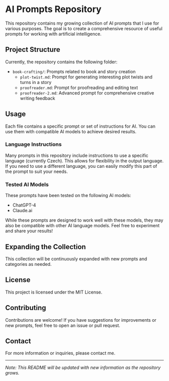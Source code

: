# AI Prompts Repository

This repository contains my growing collection of AI prompts that I use for various purposes. The goal is to create a comprehensive resource of useful prompts for working with artificial intelligence.

## Project Structure

Currently, the repository contains the following folder:

- `book-crafting/`: Prompts related to book and story creation
  - `plot-twist.md`: Prompt for generating interesting plot twists and turns in a story
  - `proofreader.md`: Prompt for proofreading and editing text
  - `proofreader-2.md`: Advanced prompt for comprehensive creative writing feedback

## Usage

Each file contains a specific prompt or set of instructions for AI. You can use them with compatible AI models to achieve desired results.

### Language Instructions

Many prompts in this repository include instructions to use a specific language (currently Czech). This allows for flexibility in the output language. If you need to use a different language, you can easily modify this part of the prompt to suit your needs.

### Tested AI Models

These prompts have been tested on the following AI models:

- ChatGPT-4
- Claude.ai

While these prompts are designed to work well with these models, they may also be compatible with other AI language models. Feel free to experiment and share your results!

## Expanding the Collection

This collection will be continuously expanded with new prompts and categories as needed.

## License

This project is licensed under the MIT License. 

## Contributing

Contributions are welcome! If you have suggestions for improvements or new prompts, feel free to open an issue or pull request.

## Contact

For more information or inquiries, please contact me.

---

*Note: This README will be updated with new information as the repository grows.*